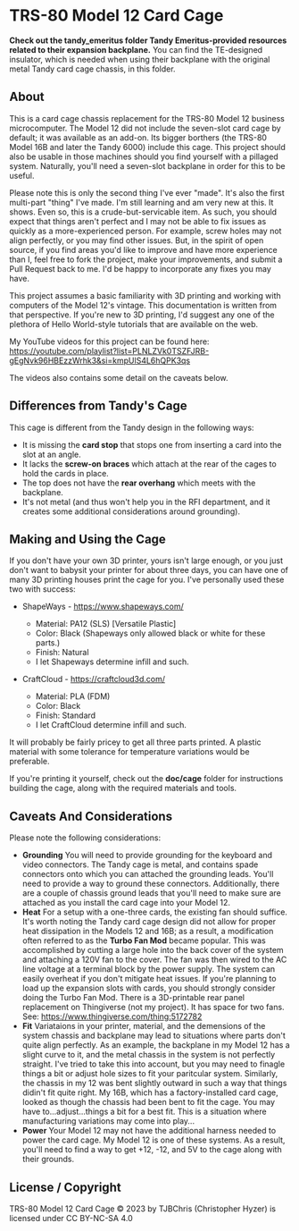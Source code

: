 # TRS-80 Model 12 Card Cage

**Check out the tandy_emeritus folder Tandy Emeritus-provided resources related to their expansion backplane.**  You can find the TE-designed insulator, which is needed when using their backplane with the original metal Tandy card cage chassis, in this folder.

## About
This is a card cage chassis replacement for the TRS-80 Model 12 business microcomputer.  The Model 12 did not include the seven-slot card cage by default; it was available as an add-on.  Its bigger borthers (the TRS-80 Model 16B and later the Tandy 6000) include this cage.  This project should also be usable in those machines should you find yourself with a pillaged system.  Naturally, you'll need a seven-slot backplane in order for this to be useful.

Please note this is only the second thing I've ever "made".  It's also the first multi-part "thing" I've made.  I'm still learning and am very new at this.  It shows.  Even so, this is a crude-but-servicable item.  As such, you should expect that things aren't perfect and I may not be able to fix issues as quickly as a more-experienced person.  For example, screw holes may not align perfectly, or you may find other issues.  But, in the spirit of open source, if you find areas you'd like to improve and have more experience than I, feel free to fork the project, make your improvements, and submit a Pull Request back to me.  I'd be happy to incorporate any fixes you may have.

This project assumes a basic familiarity with 3D printing and working with computers of the Model 12's vintage. This documentation is written from that perspective.  If you're new to 3D printing, I'd suggest any one of the plethora of Hello World-style tutorials that are available on the web.

My YouTube videos for this project can be found here: https://youtube.com/playlist?list=PLNLZVk0TSZFJRB-gEgNvk96HBEzzWrhk3&si=kmpUlS4L6hQPK3qs

The videos also contains some detail on the caveats below.

## Differences from Tandy's Cage

This cage is different from the Tandy design in the following ways:

* It is missing the **card stop** that stops one from inserting a card into the slot at an angle.
* It lacks the **screw-on braces** which attach at the rear of the cages to hold the cards in place.
* The top does not have the **rear overhang** which meets with the backplane.
* It's not metal (and thus won't help you in the RFI department, and it creates some additional considerations around grounding).

## Making and Using the Cage

If you don't have your own 3D printer, yours isn't large enough, or you just don't want to babysit your printer for about three days, you can have one of many 3D printing houses print the cage for you.  I've personally used these two with success:

* ShapeWays - https://www.shapeways.com/
	* Material: PA12 (SLS) [Versatile Plastic]
	* Color: Black (Shapeways only allowed black or white for these parts.)
	* Finish: Natural
	* I let Shapeways determine infill and such.  

* CraftCloud - https://craftcloud3d.com/
	* Material: PLA (FDM)
	* Color: Black 
	* Finish: Standard
	* I let CraftCloud determine infill and such.  	

It will probably be fairly pricey to get all three parts printed.  A plastic material with some tolerance for temperature variations would be preferable.  

If you're printing it yourself, check out the **doc/cage** folder for instructions building the cage, along with the required materials and tools.

## Caveats And Considerations

Please note the following considerations:

* **Grounding** You will need to provide grounding for the keyboard and video connectors.  The Tandy cage is metal, and contains spade connectors onto which you can attached the grounding leads.  You'll need to provide a way to ground these connectors.  Additionally, there are a couple of chassis ground leads that you'll need to make sure are attached as you install the card cage into your Model 12.
* **Heat** For a setup with a one-three cards, the existing fan should suffice.  It's worth noting the Tandy card cage design did not allow for proper heat dissipation in the Models 12 and 16B; as a result, a modification often referred to as the **Turbo Fan Mod** became popular.  This was accomplished by cutting a large hole into the back cover of the system and attaching a 120V fan to the cover.  The fan was then wired to the AC line voltage at a terminal block by the power supply.  The system can easily overheat if you don't mitigate heat issues.  If you're planning to load up the expansion slots with cards, you should strongly consider doing the Turbo Fan Mod.  There is a 3D-printable rear panel replacement on Thingiverse (not my project).  It has space for two fans.  See: https://www.thingiverse.com/thing:5172782
* **Fit** Variataions in your printer, material, and the demensions of the system chassis and backplane may lead to situations where parts don't quite align perfectly.  As an example, the backplane in my Model 12 has a slight curve to it, and the metal chassis in the system is not perfectly straight.  I've tried to take this into account, but you may need to finagle things a bit or adjust hole sizes to fit your paritcular system.  Similarly, the chassis in my 12 was bent slightly outward in such a way that things didin't fit quite right.  My 16B, which has a factory-installed card cage, looked as though the chassis had been bent to fit the cage.  You may have to...adjust...things a bit for a best fit.  This is a situation where manufacturing variations may come into play...
* **Power** Your Model 12 may not have the additional harness needed to power the card cage.  My Model 12 is one of these systems.  As a result, you'll need to find a way to get +12, -12, and 5V to the cage along with their grounds.

## License / Copyright

 TRS-80 Model 12 Card Cage © 2023 by TJBChris (Christopher Hyzer) is licensed under CC BY-NC-SA 4.0 
